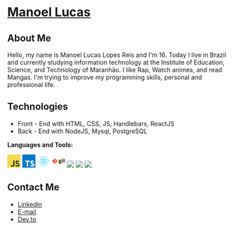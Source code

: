  # <a href="https://www.linkedin.com/in/manoel-reis/">Manoel Lucas</a>
 
## About Me
Hello, my name is Manoel Lucas Lopes Reis and I'm 16. Today I live in Brazil and currently studying information technology at the Institute of Education, Science, and Technology of Maranhão. I like Rap, Watch animes, and read Mangas. I'm trying to improve my programming skills, personal and professional life.

## Technologies
- Front - End with HTML, CSS, JS, Handlebars, ReactJS
- Back - End with NodeJS, Mysql, PostgreSQL

**Languages and Tools:**  

<code><img height="30" src="https://raw.githubusercontent.com/github/explore/80688e429a7d4ef2fca1e82350fe8e3517d3494d/topics/javascript/javascript.png"></code>
<code><img height="30" src="https://raw.githubusercontent.com/github/explore/80688e429a7d4ef2fca1e82350fe8e3517d3494d/topics/typescript/typescript.png"></code>
<code><img height="30" src="https://raw.githubusercontent.com/github/explore/80688e429a7d4ef2fca1e82350fe8e3517d3494d/topics/react/react.png"></code>
<code><img height="30" src="https://raw.githubusercontent.com/github/explore/80688e429a7d4ef2fca1e82350fe8e3517d3494d/topics/git/git.png"></code>
<code><img height="30" src="https://user-images.githubusercontent.com/62820717/107460320-abd1ee00-6b36-11eb-94b8-532510e27394.png"></code>
<code><img height="30" src="https://user-images.githubusercontent.com/62820717/107460833-98735280-6b37-11eb-97b0-b3514fdb9639.png"></code>
<code><img height="30" src="https://user-images.githubusercontent.com/62820717/107460941-cd7fa500-6b37-11eb-8606-6fcd22ef161b.png"></code>
##  Contact Me
- <a href="https://www.linkedin.com/in/manoel-reis/">Linkedin</a>
- <a href="mailto:manoel.reisiema@gmail.com">E-mail</a>
- <a href="https://dev.to/httplucasreis">Dev.to</a>
</div>
